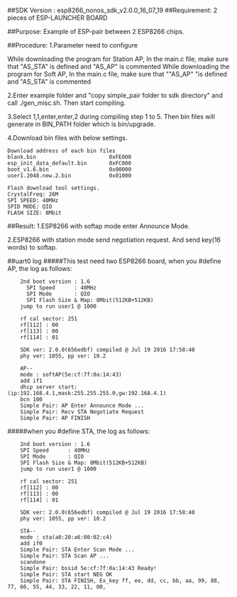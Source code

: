 ##SDK Version : esp8266_nonos_sdk_v2.0.0_16_07_19
##Requirement: 2 pieces of ESP-LAUNCHER BOARD

##Purpose:
Example of ESP-pair between 2 ESP8266 chips.

##Procedure:
1.Parameter need to configure
 
   While downloading the program for Station AP,  In the main.c file, make sure that "AS_STA" is defined and "AS_AP" is commented 
   While downloading the program for Soft AP,  In the main.c file, make sure that ""AS_AP" "is defined and "AS_STA" is commented
	
2.Enter example folder and "copy simple_pair folder to sdk directory" and call ./gen_misc.sh. Then start compiling.

3.Select 1,1,enter,enter,2 during compiling step 1 to 5. Then bin files will generate in BIN_PATH folder which is bin/upgrade.

4.Download bin files with below settings.

	Download address of each bin files
	blank.bin						0xFE000
	esp_init_data_default.bin		0xFC000
	boot_v1.6.bin					0x00000
	user1.2048.new.2.bin			0x01000
	
	Flash download tool settings.
	CrystalFreq: 26M
	SPI SPEED: 40MHz
	SPID MODE: QIO
	FLASH SIZE: 8Mbit
	
##Result:
1.ESP8266 with softap mode enter Announce Mode.

2.ESP8266 with station mode send negotiation request. And send key(16 words) to softap.

##uart0 log
#####This test need two ESP8266 board, when you #define AP, the log as follows:		2nd boot version : 1.6		  SPI Speed      : 40MHz		  SPI Mode       : QIO		  SPI Flash Size & Map: 8Mbit(512KB+512KB)		jump to run user1 @ 1000		rf cal sector: 251		rf[112] : 00		rf[113] : 00		rf[114] : 01		SDK ver: 2.0.0(656edbf) compiled @ Jul 19 2016 17:58:40		phy ver: 1055, pp ver: 10.2		AP--		mode : softAP(5e:cf:7f:0a:14:43)		add if1		dhcp server start:(ip:192.168.4.1,mask:255.255.255.0,gw:192.168.4.1)		bcn 100		Simple Pair: AP Enter Announce Mode ...		Simple Pair: Recv STA Negotiate Request		Simple Pair: AP FINISH		#####when you #define STA, the log as follows:						2nd boot version : 1.6		SPI Speed      : 40MHz		SPI Mode       : QIO		SPI Flash Size & Map: 8Mbit(512KB+512KB)		jump to run user1 @ 1000		rf cal sector: 251		rf[112] : 00		rf[113] : 00		rf[114] : 01		SDK ver: 2.0.0(656edbf) compiled @ Jul 19 2016 17:58:40		phy ver: 1055, pp ver: 10.2		STA--		mode : sta(a0:20:a6:00:02:c4)		add if0		Simple Pair: STA Enter Scan Mode ...		Simple Pair: STA Scan AP ...		scandone		Simple Pair: bssid 5e:cf:7f:0a:14:43 Ready!			
		Simple Pair: STA start NEG OK		Simple Pair: STA FINISH, Ex_key ff, ee, dd, cc, bb, aa, 99, 88, 77, 66, 55, 44, 33, 22, 11, 00,		
	 

   
   
   